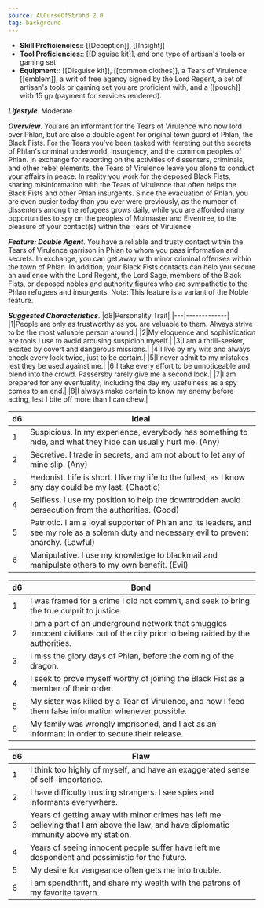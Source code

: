 ```yaml
---
source: ALCurseOfStrahd 2.0
tag: background
---
```



- **Skill Proficiencies:**: [[Deception]], [[Insight]]
- **Tool Proficiencies:**: [[Disguise kit]], and one type of artisan's tools or gaming set
- **Equipment:**: [[Disguise kit]], [[common clothes]], a Tears of Virulence [[emblem]], a writ of free agency signed by the Lord Regent, a set of artisan's tools or gaming set you are proficient with, and a [[pouch]] with 15 gp (payment for services rendered).


**_Lifestyle_**. Moderate

**_Overview_**. You are an informant for the Tears of Virulence who now lord over Phlan, but are also a double agent for original town guard of Phlan, the Black Fists. For the Tears you've been tasked with ferreting out the secrets of Phlan's criminal underworld, insurgency, and the common peoples of Phlan. In exchange for reporting on the activities of dissenters, criminals, and other rebel elements, the Tears of Virulence leave you alone to conduct your affairs in peace.
In reality you work for the deposed Black Fists, sharing misinformation with the Tears of Virulence that often helps the Black Fists and other Phlan insurgents.
Since the evacuation of Phlan, you are even busier today than you ever were previously, as the number of dissenters among the refugees grows daily, while you are afforded many opportunities to spy on the peoples of Mulmaster and Elventree, to the pleasure of your contact(s) within the Tears of Virulence.

**_Feature: Double Agent_**. You have a reliable and trusty contact within the Tears of Virulence garrison in Phlan to whom you pass information and secrets. In exchange, you can get away with minor criminal offenses within the town of Phlan. In addition, your Black Fists contacts can help you secure an audience with the Lord Regent, the Lord Sage, members of the Black Fists, or deposed nobles and authority figures who are sympathetic to the Phlan refugees and insurgents. Note: This feature is a variant of the Noble feature.

**_Suggested Characteristics_**. |d8|Personality Trait|
|---|-------------|
|1|People are only as trustworthy as you are valuable to them. Always strive to be the most valuable person around.|
|2|My eloquence and sophistication are tools I use to avoid arousing suspicion myself.|
|3|I am a thrill-seeker, excited by covert and dangerous missions.|
|4|I live by my wits and always check every lock twice, just to be certain.|
|5|I never admit to my mistakes lest they be used against me.|
|6|I take every effort to be unnoticeable and blend into the crowd. Passersby rarely give me a second look.|
|7|I am prepared for any eventuality; including the day my usefulness as a spy comes to an end.|
|8|I always make certain to know my enemy before acting, lest I bite off more than I can chew.|

|d6|Ideal|
|---|-------------|
|1|Suspicious. In my experience, everybody has something to hide, and what they hide can usually hurt me. (Any)|
|2|Secretive. I trade in secrets, and am not about to let any of mine slip. (Any)|
|3|Hedonist. Life is short. I live my life to the fullest, as I know any day could be my last. (Chaotic)|
|4|Selfless. I use my position to help the downtrodden avoid persecution from the authorities. (Good)|
|5|Patriotic. I am a loyal supporter of Phlan and its leaders, and see my role as a solemn duty and necessary evil to prevent anarchy. (Lawful)|
|6|Manipulative. I use my knowledge to blackmail and manipulate others to my own benefit. (Evil)|

|d6|Bond|
|---|-------------|
|1|I was framed for a crime I did not commit, and seek to bring the true culprit to justice.|
|2|I am a part of an underground network that smuggles innocent civilians out of the city prior to being raided by the authorities.|
|3|I miss the glory days of Phlan, before the coming of the dragon.|
|4|I seek to prove myself worthy of joining the Black Fist as a member of their order.|
|5|My sister was killed by a Tear of Virulence, and now I feed them false information whenever possible.|
|6|My family was wrongly imprisoned, and I act as an informant in order to secure their release.|

|d6|Flaw|
|---|-------------|
|1|I think too highly of myself, and have an exaggerated sense of self-importance.|
|2|I have difficulty trusting strangers. I see spies and informants everywhere.|
|3|Years of getting away with minor crimes has left me believing that I am above the law, and have diplomatic immunity above my station.|
|4|Years of seeing innocent people suffer have left me despondent and pessimistic for the future.|
|5|My desire for vengeance often gets me into trouble.|
|6|I am spendthrift, and share my wealth with the patrons of my favorite tavern.|

